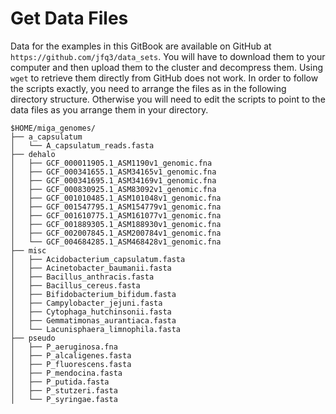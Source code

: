 # Get Data Files

Data for the examples in this GitBook are available on GitHub at `https://github.com/jfq3/data_sets`. You will have to download them to your computer and then upload them to the cluster and decompress them. Using `wget` to retrieve them directly from GitHub does not work. In order to follow the scripts exactly, you need to arrange the files as in the following directory structure. Otherwise you will need to edit the scripts to point to the data files as you arrange them in your directory. 

```
$HOME/miga_genomes/
├── a_capsulatum
│   └── A_capsulatum_reads.fasta
├── dehalo
│   ├── GCF_000011905.1_ASM1190v1_genomic.fna
│   ├── GCF_000341655.1_ASM34165v1_genomic.fna
│   ├── GCF_000341695.1_ASM34169v1_genomic.fna
│   ├── GCF_000830925.1_ASM83092v1_genomic.fna
│   ├── GCF_001010485.1_ASM101048v1_genomic.fna
│   ├── GCF_001547795.1_ASM154779v1_genomic.fna
│   ├── GCF_001610775.1_ASM161077v1_genomic.fna
│   ├── GCF_001889305.1_ASM188930v1_genomic.fna
│   ├── GCF_002007845.1_ASM200784v1_genomic.fna
│   └── GCF_004684285.1_ASM468428v1_genomic.fna
├── misc
│   ├── Acidobacterium_capsulatum.fasta
│   ├── Acinetobacter_baumanii.fasta
│   ├── Bacillus_anthracis.fasta
│   ├── Bacillus_cereus.fasta
│   ├── Bifidobacterium_bifidum.fasta
│   ├── Campylobacter_jejuni.fasta
│   ├── Cytophaga_hutchinsonii.fasta
│   ├── Gemmatimonas_aurantiaca.fasta
│   └── Lacunisphaera_limnophila.fasta
├── pseudo
│   ├── P_aeruginosa.fna
│   ├── P_alcaligenes.fasta
│   ├── P_fluorescens.fasta
│   ├── P_mendocina.fasta
│   ├── P_putida.fasta
│   ├── P_stutzeri.fasta
│   └── P_syringae.fasta
```